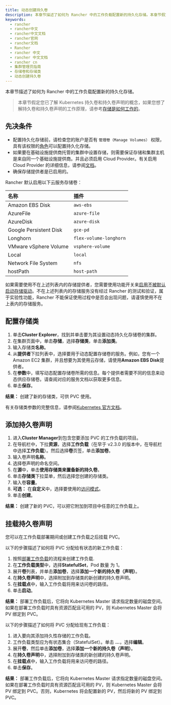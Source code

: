 ```yaml
---
title: 动态创建持久卷
description: 本章节描述了如何为 Rancher 中的工作负载配置新的持久化存储。本章节假定您已了解 Kubernetes 持久卷声明和存储类型的概念。 有关更多信息，请参阅存储是如何工作的。
keywords:
  - rancher
  - rancher中文
  - rancher中文文档
  - rancher官网
  - rancher文档
  - Rancher
  - rancher 中文
  - rancher 中文文档
  - rancher cn
  - 集群管理员指南
  - 存储卷和存储类
  - 动态创建持久卷
---
```


本章节描述了如何为 Rancher 中的工作负载配置新的持久化存储。

> 本章节假定您已了解 Kubernetes 持久卷和持久卷声明的概念，如果您想了解持久卷和持久卷声明的工作原理，请参考[存储是如何工作的](/docs/rancher2.5/cluster-admin/volumes-and-storage/how-storage-works/_index)。

## 先决条件

- 配置持久化存储前，请检查您的账户是否有 `管理卷（Manage Volumes）` 权限，具有该权限的[角色](/docs/rancher2.5/admin-settings/rbac/cluster-project-roles/_index)可以配置持久化存储。
- 如果要在基础设施提供商托管的集群中设置存储，则需要保证存储和集群主机是来自同一个基础设施提供商。并且必须启用 Cloud Provider。有关启用 Cloud Provider 的详细信息，请参阅[文档](/docs/rancher2.5/cluster-provisioning/rke-clusters/cloud-providers/_index)。
- 确保存储提供者是已启用的。

Rancher 默认启用以下云服务存储卷：

| 名称                   | 插件                   |
| :--------------------- | :--------------------- |
| Amazon EBS Disk        | `aws-ebs`              |
| AzureFile              | `azure-file`           |
| AzureDisk              | `azure-disk`           |
| Google Persistent Disk | `gce-pd`               |
| Longhorn               | `flex-volume-longhorn` |
| VMware vSphere Volume  | `vsphere-volume`       |
| Local                  | `local`                |
| Network File System    | `nfs`                  |
| hostPath               | `host-path`            |

如果需要使用不在上述列表内的存储提供者，您需要使用功能开关来[启用不被默认启动存储驱动](/docs/rancher2.5/installation/resources/feature-flags/enable-not-default-storage-drivers/_index)。不在上述列表内的存储服务没有经过 Rancher 的测试和验证，属于实验性功能，Rancher 不能保证使用过程中是否会出现问题，请谨慎使用不在上表内的存储服务。

## 配置存储类

1. 单击**Cluster Explorer**，找到并单击要为其设置动态持久化存储卷的集群。
1. 在集群页面中，单击**存储**，选择**存储类**，单击**添加类**。
1. 输入存储类**名称**。
1. 从**提供者**下拉列表中，选择要用于动态配置存储卷的服务。例如，您有一个 Amazon EC2 集群，并且想要为其使用云存储，请使用**Amazon EBS Disk**提供者。
1. 在**参数**中，填写动态配置存储卷所需的信息。每个提供者需要不同的信息来动态供应存储卷。请查阅对应的服务文档以获取更多信息。
1. 单击**保存**。

**结果：** 创建了新的存储类，可供 PVC 使用。

有关存储类参数的完整信息，请参阅[Kubernetes 官方文档](https://kubernetes.io/docs/concepts/storage/storage-classes/#parameters)。

## 添加持久卷声明

1. 进入**Cluster Manager**到包含您要添加 PVC 的工作负载的项目。
1. 在导航栏中，下拉**资源**，选择**工作负载**（在早于 v2.3.0 的版本中，在导航栏中选择**工作负载**）。然后选择**卷**页签，单击**添加卷**。
1. 输入卷声明**名称**。
1. 选择卷声明的命名空间。
1. 在**源**中，单击**使用存储类来置备新的持久卷**。
1. 单击**存储类**下拉菜单，然后选择您创建的存储类。
1. 输入卷**容量**。
1. **可选：** 在**自定义**中，选择要使用的[访问模式](https://kubernetes.io/docs/concepts/storage/persistent-volumes/#access-modes)。
1. 单击**创建**。

**结果：** 创建了新的 PVC，可以把它附加到项目中任意的工作负载上。

## 挂载持久卷声明

您可以在工作负载部署期间或创建工作负载之后挂载 PVC。

以下的步骤描述了如何将 PVC 分配给有状态的新工作负载：

1. 按照[部署工作负载](/docs/rancher2.5/k8s-in-rancher/workloads/deploy-workloads/_index)的流程来创建工作负载.
1. 在**工作负载类型**中，选择**StatefulSet**，Pod 数量 为 1。
1. 展开**卷**列表，并单击**添加卷**，选择**添加一个新的持久卷（声明）**。
1. 在**持久卷声明**中，选择附加到存储类的新创建的持久卷声明。
1. 在**挂载点**中，输入工作负载将用来访问卷的路径。
1. 单击**启动**。

**结果：** 部署工作负载后，它将向 Kubernetes Master 请求指定数量的磁盘空间。如果在部署工作负载时具有资源匹配且可用的 PV，则 Kubernetes Master 会将 PV 绑定到 PVC。

以下的步骤描述了如何将 PVC 分配给现有工作负载：

1. 进入要向其添加持久性存储的工作负载。
1. 工作负载类型应为有状态集合（StatefulSet）。单击 **...**，选择**编辑**。
1. 展开**卷**，然后单击**添加卷**，选择**添加一个新的持久卷（声明）**。
1. 在**持久卷声明**中，选择附加到存储类的新创建的持久卷声明。
1. 在**挂载点**中，输入工作负载将用来访问卷的路径。
1. 单击**保存**。

**结果：** 部署工作负载后，它将向 Kubernetes Master 请求指定数量的磁盘空间。如果在部署工作负载时具有资源匹配且可用的 PV，则 Kubernetes Master 会将 PV 绑定到 PVC。否则，Kubernetes 将会配置新的 PV，然后将新的 PV 绑定到 PVC。
